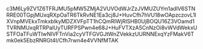 c3M6Ly9ZV1Z6TFRJMU5pMW5ZMjA2VUVOdWJrZzJVMUZUYm1adlV6STNRRE00TGpjMUxqRXpOaTR6TkRvNE1Ea3cj8J+HuvCfh7hVU18wOApzczovL1lXVnpMVEkxTmkxblkyMDZXVFpTT1hCQmRIWjRlSHB0UjBOQU16Z3VOamd1TVRNMUxqRTRPalUyTURFPSPwn4e68J+HuFVTXzA5CnNzOi8vWVdWekxUSTFOaTFuWTIwNlVFTnVia2cyVTFGVGJtWnZVekkzUURNNExqYzFMakV6Tmk0ek5EbzRNRGt4I/Cfh7rwn4e4VVNfMTAK